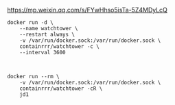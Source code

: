 https://mp.weixin.qq.com/s/FYwHhso5isTa-5Z4MDyLcQ



```
docker run -d \
    --name watchtower \
    --restart always \
    -v /var/run/docker.sock:/var/run/docker.sock \
    containrrr/watchtower -c \
    --interval 3600
    
  
```



```
docker run --rm \
    -v /var/run/docker.sock:/var/run/docker.sock \
    containrrr/watchtower -cR \
    jd1
```

